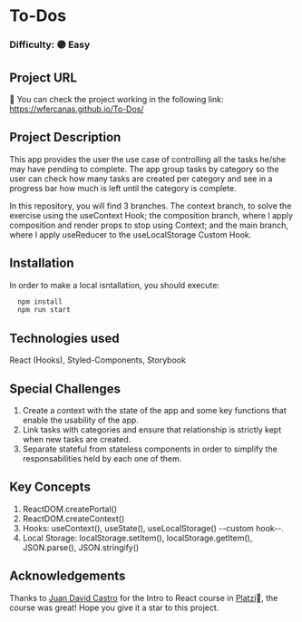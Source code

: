 # To-Dos

### Difficulty: 🟣 Easy

## Project URL

🚀 You can check the project working in the following link: https://wfercanas.github.io/To-Dos/

## Project Description

This app provides the user the use case of controlling all the tasks he/she may have pending to complete. The app group tasks by category so the user can check how many tasks are created per category and see in a progress bar how much is left until the category is complete.

In this repository, you will find 3 branches. The context branch, to solve the exercise using the useContext Hook; the composition branch, where I apply composition and render props to stop using Context; and the main branch, where I apply useReducer to the useLocalStorage Custom Hook.

## Installation

In order to make a local isntallation, you should execute:

```bash
  npm install
  npm run start
```

## Technologies used

React (Hooks), Styled-Components, Storybook

## Special Challenges

1. Create a context with the state of the app and some key functions that enable the usability of the app.
2. Link tasks with categories and ensure that relationship is strictly kept when new tasks are created.
3. Separate stateful from stateless components in order to simplify the responsabilities held by each one of them.

## Key Concepts

1. ReactDOM.createPortal()
2. ReactDOM.createContext()
3. Hooks: useContext(), useState(), useLocalStorage() --custom hook--.
4. Local Storage: localStorage.setItem(), localStorage.getItem(), JSON.parse(), JSON.stringify()

## Acknowledgements

Thanks to [Juan David Castro](https://twitter.com/fjuandc) for the Intro to React course in [Platzi](https://twitter.com/platzi)💚, the course was great! Hope you give it a star to this project.
